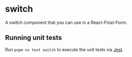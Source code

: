 # switch

A switch component that you can use in a React-Final-Form.

## Running unit tests

Run `pnpm nx test switch` to execute the unit tests via
[Jest](https://jestjs.io).
